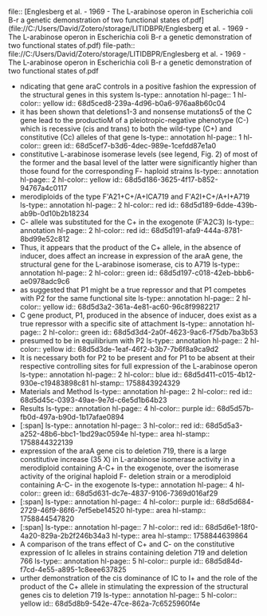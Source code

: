 file:: [Englesberg et al. - 1969 - The L-arabinose operon in Escherichia coli B-r a genetic demonstration of two functional states of.pdf](file://C:/Users/David/Zotero/storage/LITIDBPR/Englesberg et al. - 1969 - The L-arabinose operon in Escherichia coli B-r a genetic demonstration of two functional states of.pdf)
file-path:: file://C:/Users/David/Zotero/storage/LITIDBPR/Englesberg et al. - 1969 - The L-arabinose operon in Escherichia coli B-r a genetic demonstration of two functional states of.pdf

- ndicating that gene araC controls in a positive fashion the expression of the structural genes in this system
  ls-type:: annotation
  hl-page:: 1
  hl-color:: yellow
  id:: 68d5ced8-239a-4d96-b0a6-976aa8b60c04
- it has been shown that deletions1-3 and nonsense mutations5 of the C gene lead to the productioM of a pleiotropic-negative phenotype (C-) which is recessive (cis and trans) to both the wild-type (C+) and constitutive (Cc) alleles of that gene
  ls-type:: annotation
  hl-page:: 1
  hl-color:: green
  id:: 68d5cef7-b3d6-4dec-989e-1cefdd87e1a0
- constitutive L-arabinose isomerase levels (see legend, Fig. 2) of most of the former and the basal level of the latter were significantly higher than those found for the corresponding F- haploid strains
  ls-type:: annotation
  hl-page:: 2
  hl-color:: yellow
  id:: 68d5d186-3625-4f17-b852-94767a4c0117
- merodiploids of the type F'A21+C+/A+ICA719 and F'A2I+C+/A+I+A719
  ls-type:: annotation
  hl-page:: 2
  hl-color:: red
  id:: 68d5d189-6dde-439b-ab9b-0d10b2b18234
- C- allele was substituted for the C+ in the exogenote (F'A2C3)
  ls-type:: annotation
  hl-page:: 2
  hl-color:: red
  id:: 68d5d191-afa9-444a-8781-8bd99e52c812
- Thus, it appears that the product of the C+ allele, in the absence of inducer, does affect an increase in expression of the araA gene, the structural gene for the L-arabinose isomerase, cis to A719
  ls-type:: annotation
  hl-page:: 2
  hl-color:: green
  id:: 68d5d197-c018-42eb-bbb6-ae0978adc9c6
- as suggested that P1 might be a true repressor and that P1 competes with P2 for the same functional site
  ls-type:: annotation
  hl-page:: 2
  hl-color:: yellow
  id:: 68d5d3a2-361a-4e81-ac60-96c8f9982217
- C gene product, P1, produced in the absence of inducer, does exist as a true repressor with a specific site of attachment
  ls-type:: annotation
  hl-page:: 2
  hl-color:: green
  id:: 68d5d3d4-2a0f-4623-9ac6-f75db7ba3b53
- presumed to be in equilibrium with P2
  ls-type:: annotation
  hl-page:: 2
  hl-color:: yellow
  id:: 68d5d3de-1eaf-46f2-b3b7-7b6f8a9ca9d2
- It is necessary both for P2 to be present and for P1 to be absent at their respective controlling sites for full expression of the L-arabinose operon
  ls-type:: annotation
  hl-page:: 2
  hl-color:: blue
  id:: 68d5d411-c015-4b12-930e-c19483898c81
  hl-stamp:: 1758843924329
- Materials and Method
  ls-type:: annotation
  hl-page:: 2
  hl-color:: red
  id:: 68d5d45c-0393-49ae-9e7d-c6e5d1b64b23
- Results
  ls-type:: annotation
  hl-page:: 4
  hl-color:: purple
  id:: 68d5d57b-fb0d-497a-b90d-1b17afae0894
- [:span]
  ls-type:: annotation
  hl-page:: 3
  hl-color:: red
  id:: 68d5d5a3-a252-48b6-bbc1-1bd29ac0594e
  hl-type:: area
  hl-stamp:: 1758844322139
- expression of the araA gene cis to deletion 719, there is a large constitutive increase (35 X) in L-arabinose isomerase activity in a merodiploid containing A-C+ in the exogenote, over the isomerase activity of the original haploid F- deletion strain or a merodiploid containing A-C- in the exogenote
  ls-type:: annotation
  hl-page:: 4
  hl-color:: green
  id:: 68d5d631-dc7e-4837-9106-7369d016af29
- [:span]
  ls-type:: annotation
  hl-page:: 4
  hl-color:: purple
  id:: 68d5d684-2729-46f9-86f6-7ef5ebe14520
  hl-type:: area
  hl-stamp:: 1758844547820
- [:span]
  ls-type:: annotation
  hl-page:: 7
  hl-color:: red
  id:: 68d5d6e1-18f0-4a20-829a-2b2f246b34a3
  hl-type:: area
  hl-stamp:: 1758844639864
- A comparison of the trans effect of C+ and C- on the constitutive expression of Ic alleles in strains containing deletion 719 and deletion 766
  ls-type:: annotation
  hl-page:: 5
  hl-color:: purple
  id:: 68d5d84d-f7cd-4e55-a895-1c8eee637825
- urther demonstration of the cis dominance of IC to I+ and the role of the product of the C+ allele in stimulating the expression of the structural genes cis to deletion 719
  ls-type:: annotation
  hl-page:: 5
  hl-color:: yellow
  id:: 68d5d8b9-542e-47ce-862a-7c6525960f4e